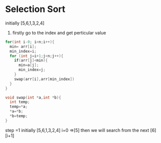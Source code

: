 # Selection Sort

initially [5,6,1,3,2,4]
1. firstly go to the index and get perticular value


```c++
for(int i-0; i<n;i++){
  min= arr[i];
  min_index=i;
  for (int j=i+1;j<n;j++){
    if(arr[j]<min){
      min=a[j];
      min_index=j;
    }
    swap(arr[i],arr[min_index])
  }
}

void swap(int *a,int *b){
  int temp;
  temp=*a;
  *a=*b;
  *b=temp;
}
```

step =1
initially [5,6,1,3,2,4]
i=0 =>[5] then we will search from the next [6] [i+1]
